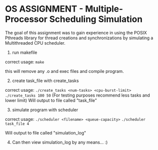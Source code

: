 # OS ASSIGNMENT - Multiple-Processor Scheduling Simulation

The goal of this assignment was to gain experience in using the POSIX Pthreads library for thread creations and synchronizations by simulating a Multithreaded CPU scheduler.

1. run makefile

correct usage:
`make`

this will remove any .o and exec files and compile program.

2. create task_file with create_tasks

correct usage:
`./create_tasks <num-tasks> <cpu-burst-limit>`
`./create_tasks 100 50`
(For testing purposes recommend less tasks and lower limit)
Will output to file called "task_file"

3. simulate program with scheduler

correct usage:
`./scheduler <filename> <queue-capacity>`
`./scheduler task_file 4`

Will output to file called "simulation_log"

4. Can then view simulation_log by any means... :)
